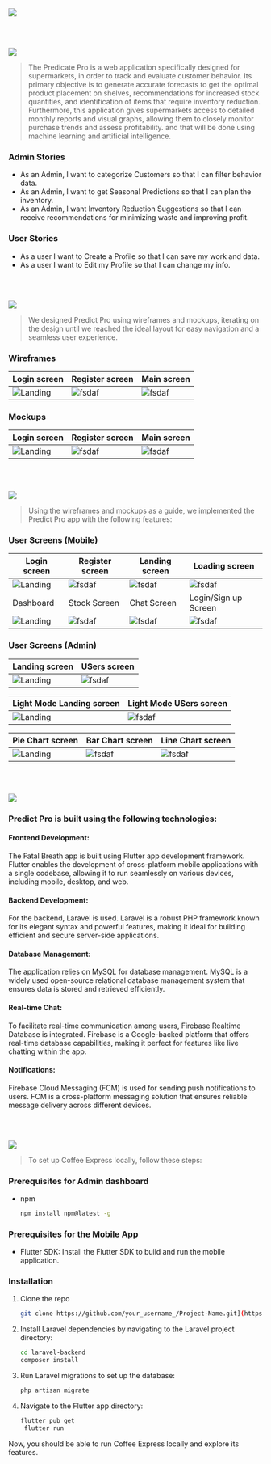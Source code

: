 <img src="./readme/title1.svg"/>

<br><br>

<!-- project philosophy -->
<img src="./readme/title2.svg"/>

> The Predicate Pro is a web application specifically designed for supermarkets, in order to track and evaluate customer behavior. Its primary objective is to generate accurate forecasts to get the optimal product placement on shelves, recommendations for increased stock quantities, and identification of items that require inventory reduction. Furthermore, this application gives supermarkets access to detailed monthly reports and visual graphs, allowing them to closely monitor purchase trends and assess profitability. and that will be done using machine learning and artificial intelligence.

### Admin Stories
- As an Admin, I want to categorize Customers so that I can filter behavior data.
- As an Admin, I want to get Seasonal Predictions so that I can plan the inventory.
- As an Admin, I want Inventory Reduction Suggestions so that I can receive recommendations for minimizing waste and improving profit.

### User Stories
- As a user I want to Create a Profile so that I can save my work and data.
- As a user I want to Edit my Profile so that I can change my info.


<br><br>

<!-- Prototyping -->
<img src="./readme/title3.svg"/>

> We designed Predict Pro using wireframes and mockups, iterating on the design until we reached the ideal layout for easy navigation and a seamless user experience.

### Wireframes
| Login screen  | Register screen |  Main screen |
| ---| ---| ---|
| ![Landing](./readme/demo/Wphonesignin.png) | ![fsdaf](./readme/demo/Wphonesignup.png) | ![fsdaf](./readme/demo/Wphonedashboard.png) |

### Mockups
| Login screen  | Register screen |  Main screen |
| ---| ---| ---|
| ![Landing](./readme/demo/Login.png) | ![fsdaf](./readme/demo/Signup.png) | ![fsdaf](./readme/demo/phonedashboard.png) |

<br><br>

<!-- Implementation -->
<img src="./readme/title4.svg"/>

> Using the wireframes and mockups as a guide, we implemented the Predict Pro app with the following features:

### User Screens (Mobile)
| Login screen  | Register screen | Landing screen | Loading screen |
| ---| ---| ---| ---|
| ![Landing](./readme/demo/Rloginpage.jpg) | ![fsdaf](./readme/demo/RregisterScreen.jpg) | ![fsdaf](./readme/demo/Rlandingpage.jpg) | ![fsdaf](./readme/demo/Mdash.jpg) |
| Dashboard  | Stock Screen | Chat Screen | Login/Sign up Screen |
| ![Landing](./readme/demo/GIFs/ezgif.com-gif-maker.gif) | ![fsdaf](./readme/demo/GIFs/ezgif.com-gif-maker(1).gif) | ![fsdaf](./readme/demo/GIFs/ezgif.com-gif-maker(2).gif) | ![fsdaf](./readme/demo/GIFs/ezgif.com-video-to-gif.gif) |

### User Screens (Admin)
| Landing screen | USers screen |
| ---| ---|
| ![Landing](./readme/demo/newDash.PNG) | ![fsdaf](./readme/demo/users.PNG) |

| Light Mode Landing screen | Light Mode USers screen |
| ---| ---|
| ![Landing](./readme/demo/LNdash.PNG) | ![fsdaf](./readme/demo/Luser.PNG) |

| Pie Chart screen | Bar Chart screen | Line Chart screen |
| ---| ---| ---|
| ![Landing](./readme/demo/pie.PNG) | ![fsdaf](./readme/demo/Bar.PNG) | ![fsdaf](./readme/demo/line.PNG) |

<br><br>

<!-- Tech stack -->
<img src="./readme/title5.svg"/>

###  Predict Pro is built using the following technologies:

#### Frontend Development:
The Fatal Breath app is built using Flutter app development framework. Flutter enables the development of cross-platform mobile applications with a single codebase, allowing it to run seamlessly on various devices, including mobile, desktop, and web.

#### Backend Development:
For the backend, Laravel is used. Laravel is a robust PHP framework known for its elegant syntax and powerful features, making it ideal for building efficient and secure server-side applications.

#### Database Management:
The application relies on MySQL for database management. MySQL is a widely used open-source relational database management system that ensures data is stored and retrieved efficiently.

#### Real-time Chat:
To facilitate real-time communication among users, Firebase Realtime Database is integrated. Firebase is a Google-backed platform that offers real-time database capabilities, making it perfect for features like live chatting within the app.

#### Notifications:
Firebase Cloud Messaging (FCM) is used for sending push notifications to users. FCM is a cross-platform messaging solution that ensures reliable message delivery across different devices.

<br><br>

<!-- How to run -->
<img src="./readme/title6.svg"/>

> To set up Coffee Express locally, follow these steps:

### Prerequisites for Admin dashboard

* npm
  ```sh
  npm install npm@latest -g
  ```

### Prerequisites for the Mobile App
*  Flutter SDK: Install the Flutter SDK to build and run the mobile application.

### Installation


1. Clone the repo
   ```sh
   git clone https://github.com/your_username_/Project-Name.git](https://github.com/sally-AH/predict_pro_app.git
   ```
2. Install Laravel dependencies by navigating to the Laravel project directory:
   ```sh
   cd laravel-backend
   composer install
   ```
3. Run Laravel migrations to set up the database:
   ```js
   php artisan migrate
   ```
4. Navigate to the Flutter app directory:
   ```sh
   flutter pub get
    flutter run
   ```

Now, you should be able to run Coffee Express locally and explore its features.
